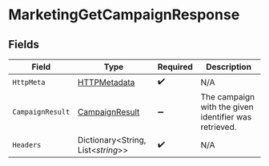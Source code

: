 # MarketingGetCampaignResponse


## Fields

| Field                                                       | Type                                                        | Required                                                    | Description                                                 |
| ----------------------------------------------------------- | ----------------------------------------------------------- | ----------------------------------------------------------- | ----------------------------------------------------------- |
| `HttpMeta`                                                  | [HTTPMetadata](../../Models/Components/HTTPMetadata.md)     | :heavy_check_mark:                                          | N/A                                                         |
| `CampaignResult`                                            | [CampaignResult](../../Models/Components/CampaignResult.md) | :heavy_minus_sign:                                          | The campaign with the given identifier was retrieved.       |
| `Headers`                                                   | Dictionary<String, List<*string*>>                          | :heavy_check_mark:                                          | N/A                                                         |